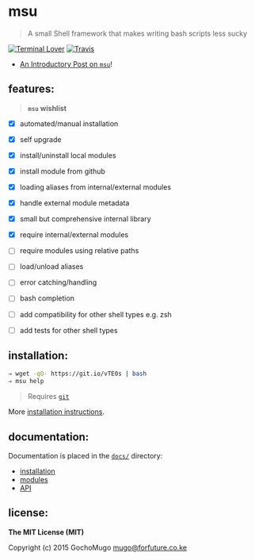 
# msu

> A small Shell framework that makes writing bash scripts less sucky

[![Terminal Lover](https://img.shields.io/badge/terminal-lover-blue.svg?style=flat-square)](https://github.com/GochoMugo) [![Travis](https://img.shields.io/travis/GochoMugo/msu.svg?style=flat-square)](https://travis-ci.org/GochoMugo/msu)

* [An Introductory Post on `msu`](https://gochomugo.github.io/musings/msu-introduction/)!


## features:

> **`msu` wishlist**

* [x] automated/manual installation
* [x] self upgrade
* [x] install/uninstall local modules
* [x] install module from github
* [x] loading aliases from internal/external modules
* [x] handle external module metadata
* [x] small but comprehensive internal library
* [x] require internal/external modules
* [ ] require modules using relative paths
* [ ] load/unload aliases
* [ ] error catching/handling
* [ ] bash completion
* [ ] add compatibility for other shell types e.g. zsh
* [ ] add tests for other shell types


## installation:

```bash
⇒ wget -qO- https://git.io/vTE0s | bash
⇒ msu help
```

> Requires [`git`](http://git-scm.com/)

More [installation instructions](https://github.com/GochoMugo/msu/tree/master/docs/installation.md).


## documentation:

Documentation is placed in the [`docs/`](https://github.com/GochoMugo/msu/tree/master/docs/) directory:

* [installation](https://github.com/GochoMugo/msu/tree/master/docs/installation.md)
* [modules](https://github.com/GochoMugo/msu/tree/master/docs/modules.md)
* [API](https://github.com/GochoMugo/msu/tree/master/docs/api.md)


## license:

__The MIT License (MIT)__

Copyright (c) 2015 GochoMugo <mugo@forfuture.co.ke>
